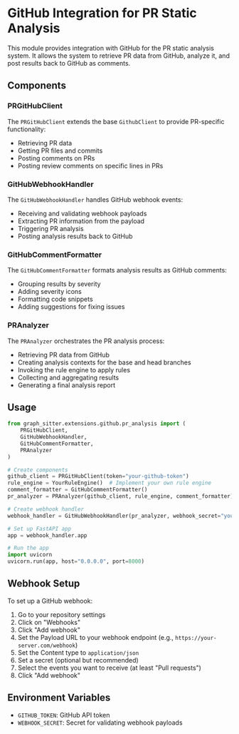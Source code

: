 # GitHub Integration for PR Static Analysis

This module provides integration with GitHub for the PR static analysis system. It allows the system to retrieve PR data from GitHub, analyze it, and post results back to GitHub as comments.

## Components

### PRGitHubClient

The `PRGitHubClient` extends the base `GithubClient` to provide PR-specific functionality:

- Retrieving PR data
- Getting PR files and commits
- Posting comments on PRs
- Posting review comments on specific lines in PRs

### GitHubWebhookHandler

The `GitHubWebhookHandler` handles GitHub webhook events:

- Receiving and validating webhook payloads
- Extracting PR information from the payload
- Triggering PR analysis
- Posting analysis results back to GitHub

### GitHubCommentFormatter

The `GitHubCommentFormatter` formats analysis results as GitHub comments:

- Grouping results by severity
- Adding severity icons
- Formatting code snippets
- Adding suggestions for fixing issues

### PRAnalyzer

The `PRAnalyzer` orchestrates the PR analysis process:

- Retrieving PR data from GitHub
- Creating analysis contexts for the base and head branches
- Invoking the rule engine to apply rules
- Collecting and aggregating results
- Generating a final analysis report

## Usage

```python
from graph_sitter.extensions.github.pr_analysis import (
    PRGitHubClient,
    GitHubWebhookHandler,
    GitHubCommentFormatter,
    PRAnalyzer
)

# Create components
github_client = PRGitHubClient(token="your-github-token")
rule_engine = YourRuleEngine()  # Implement your own rule engine
comment_formatter = GitHubCommentFormatter()
pr_analyzer = PRAnalyzer(github_client, rule_engine, comment_formatter)

# Create webhook handler
webhook_handler = GitHubWebhookHandler(pr_analyzer, webhook_secret="your-webhook-secret")

# Set up FastAPI app
app = webhook_handler.app

# Run the app
import uvicorn
uvicorn.run(app, host="0.0.0.0", port=8000)
```

## Webhook Setup

To set up a GitHub webhook:

1. Go to your repository settings
2. Click on "Webhooks"
3. Click "Add webhook"
4. Set the Payload URL to your webhook endpoint (e.g., `https://your-server.com/webhook`)
5. Set the Content type to `application/json`
6. Set a secret (optional but recommended)
7. Select the events you want to receive (at least "Pull requests")
8. Click "Add webhook"

## Environment Variables

- `GITHUB_TOKEN`: GitHub API token
- `WEBHOOK_SECRET`: Secret for validating webhook payloads

